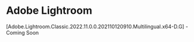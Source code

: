 # Adobe Lightroom

[Adobe.Lightroom.Classic.2022.11.0.0.202110120910.Multilingual.x64-D.G] - Coming Soon
